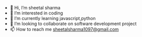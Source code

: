 - 👋 Hi, I’m sheetal sharma
- 👀 I’m interested in coding
- 🌱 I’m currently learning javascript,python
- 💞️ I’m looking to collaborate on software development project
- 📫 How to reach me sheetalsharma1097@gmail.com

<!---
shee-sharma/shee-sharma is a ✨ special ✨ repository because its `README.md` (this file) appears on your GitHub profile.
You can click the Preview link to take a look at your changes.
--->
